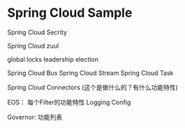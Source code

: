 Spring Cloud Sample
=====================
Spring Cloud Secrity

Spring Cloud zuul

global locks leadership election

Spring Cloud Bus
Spring Cloud Stream
Spring Cloud Task

Spring Cloud Connectors (这个是做什么的？有什么功能特性)

EOS：
	每个Filter的功能特性
	Logging
	Config

Governor:
	功能列表
	
	
